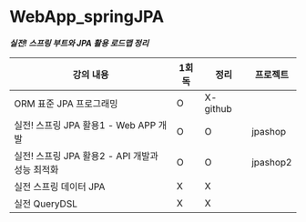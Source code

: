 # WebApp_springJPA

***실전! 스프링 부트와 JPA 활용 로드맵 정리***

|강의 내용|1회독|정리|프로젝트
|------|---|---|------|
|ORM 표준 JPA 프로그래밍|O|X- github|
|실전! 스프링 JPA 활용1 - Web APP 개발|O|O|jpashop
|실전! 스프링 JPA 활용2 - API 개발과 성능 최적화|O|O|jpashop2
|실전 스프링 데이터 JPA|X|X|
|실전 QueryDSL|X|X|
